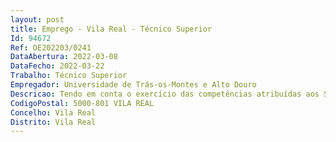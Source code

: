 ```yaml
--- 
layout: post
title: Emprego - Vila Real - Técnico Superior
Id: 94672
Ref: OE202203/0241
DataAbertura: 2022-03-08
DataFecho: 2022-03-22
Trabalho: Técnico Superior
Empregador: Universidade de Trás-os-Montes e Alto Douro
Descricao: Tendo em conta o exercício das competências atribuídas aos Serviços Financeiros e Patrimoniais do Grupo Público da UTAD e os objetivos a alcançar, ao posto de trabalho corresponde o exercício das funções da carreira de técnico superior, nomeadamente  funções consultivas, de estudo, planeamento, programação, avaliação e aplicação de métodos e processos de natureza técnica e ou científica, que fundamentam e preparam a decisão na área orçamental, financeira, patrimonial e gestão financeira de projetos. Elaboração, autonomamente ou em grupo, de pareceres e projetos, com diversos graus de complexidade, e execução de outras atividades de apoio geral ou especializado nas áreas financeira e patrimonial. Funções exercidas com responsabilidade e autonomia técnica, ainda que com enquadramento superior qualificado. Representação dos Serviços Financeiros e Patrimoniais em assuntos da sua especialidade, tomando opções de índole técnica, enquadradas por diretivas ou orientações superiores.
CodigoPostal: 5000-801 VILA REAL
Concelho: Vila Real
Distrito: Vila Real
--- 
```

